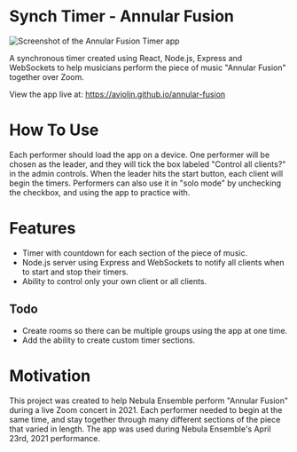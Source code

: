 # Synch Timer - Annular Fusion
![Screenshot of the Annular Fusion Timer app](https://i.ibb.co/J5y5kVc/annular-fusion-screenshot.png)

A synchronous timer created using React, Node.js, Express and WebSockets to help musicians perform the piece of music "Annular Fusion" together over Zoom.

View the app live at: https://aviolin.github.io/annular-fusion

# How To Use
Each performer should load the app on a device. One performer will be chosen as the leader, and they will tick the box labeled "Control all clients?" in the admin controls. When the leader hits the start button, each client will begin the timers. Performers can also use it in "solo mode" by unchecking the checkbox, and using the app to practice with.

# Features
* Timer with countdown for each section of the piece of music.
* Node.js server using Express and WebSockets to notify all clients when to start and stop their timers.
* Ability to control only your own client or all clients.

## Todo
* Create rooms so there can be multiple groups using the app at one time.
* Add the ability to create custom timer sections.

# Motivation
This project was created to help Nebula Ensemble perform "Annular Fusion" during a live Zoom concert in 2021. Each performer needed to begin at the same time, and stay together through many different sections of the piece that varied in length. The app was used during Nebula Ensemble's April 23rd, 2021 performance.
